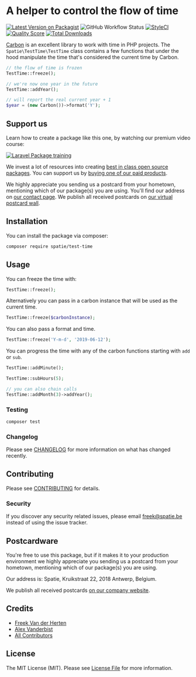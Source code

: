 # A helper to control the flow of time

[![Latest Version on Packagist](https://img.shields.io/packagist/v/spatie/test-time.svg?style=flat-square)](https://packagist.org/packages/spatie/test-time)
![GitHub Workflow Status](https://img.shields.io/github/workflow/status/spatie/test-time/run-tests?label=tests)
[![StyleCI](https://github.styleci.io/repos/191573579/shield?branch=master)](https://github.styleci.io/repos/191573579)
[![Quality Score](https://img.shields.io/scrutinizer/g/spatie/test-time.svg?style=flat-square)](https://scrutinizer-ci.com/g/spatie/test-time)
[![Total Downloads](https://img.shields.io/packagist/dt/spatie/test-time.svg?style=flat-square)](https://packagist.org/packages/spatie/test-time)

[Carbon](https://github.com/briannesbitt/Carbon) is an excellent library to work with time in PHP projects. The `Spatie\TestTime\TestTime` class contains a few functions that under the hood manipulate the time that's considered the current time by Carbon.

```php
// the flow of time is frozen
TestTime::freeze();

// we're now one year in the future
TestTime::addYear();

// will report the real current year + 1
$year = (new Carbon())->format('Y');
```

## Support us

Learn how to create a package like this one, by watching our premium video course:

[![Laravel Package training](https://spatie.be/github/package-training.jpg)](https://laravelpackage.training)

We invest a lot of resources into creating [best in class open source packages](https://spatie.be/open-source). You can support us by [buying one of our paid products](https://spatie.be/open-source/support-us).

We highly appreciate you sending us a postcard from your hometown, mentioning which of our package(s) you are using. You'll find our address on [our contact page](https://spatie.be/about-us). We publish all received postcards on [our virtual postcard wall](https://spatie.be/open-source/postcards).

## Installation

You can install the package via composer:

```bash
composer require spatie/test-time
```

## Usage

You can freeze the time with:

```php
TestTime::freeze();
```

Alternatively you can pass in a carbon instance that will be used as the current time.

```php
TestTime::freeze($carbonInstance);
```

You can also pass a format and time.

```php
TestTime::freeze('Y-m-d', '2019-06-12');
```

You can progress the time with any of the carbon functions starting with `add` or `sub`.

```php
TestTime::addMinute();

TestTime::subHours(5);

// you can also chain calls
TestTime::addMonth(3)->addYear();
```

### Testing

``` bash
composer test
```

### Changelog

Please see [CHANGELOG](CHANGELOG.md) for more information on what has changed recently.

## Contributing

Please see [CONTRIBUTING](CONTRIBUTING.md) for details.

### Security

If you discover any security related issues, please email freek@spatie.be instead of using the issue tracker.

## Postcardware

You're free to use this package, but if it makes it to your production environment we highly appreciate you sending us a postcard from your hometown, mentioning which of our package(s) you are using.

Our address is: Spatie, Kruikstraat 22, 2018 Antwerp, Belgium.

We publish all received postcards [on our company website](https://spatie.be/en/opensource/postcards).

## Credits

- [Freek Van der Herten](https://github.com/freekmurze)
- [Alex Vanderbist](https://github.com/AlexVanderbist)
- [All Contributors](../../contributors)

## License

The MIT License (MIT). Please see [License File](LICENSE.md) for more information.
